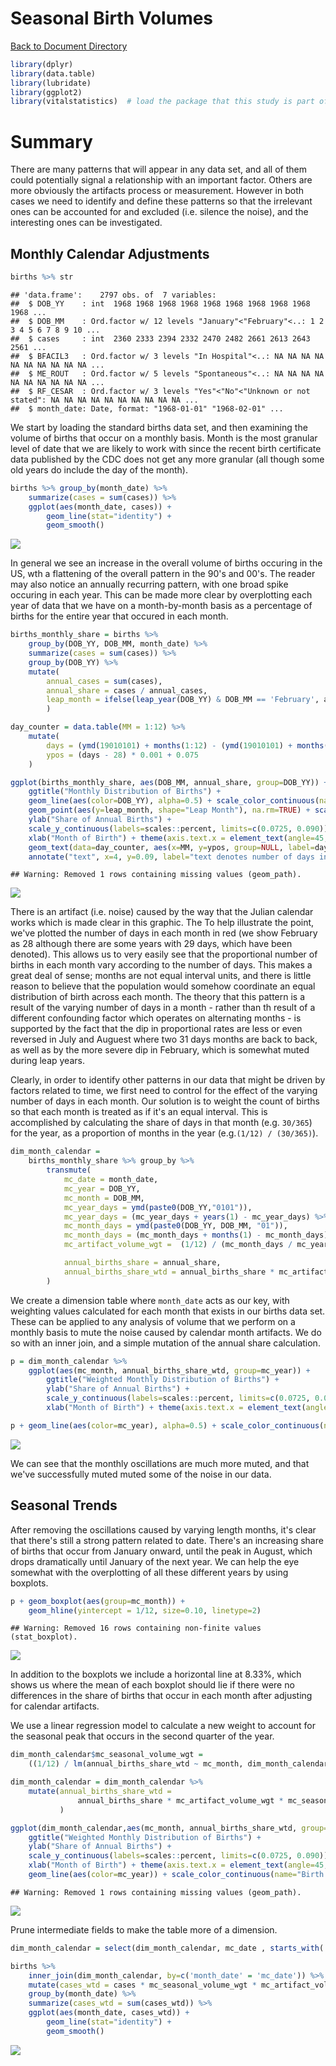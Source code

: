 # Seasonal Birth Volumes
[Back to Document Directory](README.md)




```r
library(dplyr)
library(data.table)
library(lubridate)
library(ggplot2)
library(vitalstatistics)  # load the package that this study is part of
```

# Summary
There are many patterns that will appear in any data set, and all of them could potentially signal a relationship with an important factor. Others are more obviously the artifacts process or measurement. However in both cases we need to identify and define these patterns so that the irrelevant ones can be accounted for and excluded (i.e. silence the noise), and the interesting ones can be investigated.

## Monthly Calendar Adjustments

```r
births %>% str
```

```
## 'data.frame':	2797 obs. of  7 variables:
##  $ DOB_YY    : int  1968 1968 1968 1968 1968 1968 1968 1968 1968 1968 ...
##  $ DOB_MM    : Ord.factor w/ 12 levels "January"<"February"<..: 1 2 3 4 5 6 7 8 9 10 ...
##  $ cases     : int  2360 2333 2394 2332 2470 2482 2661 2613 2643 2561 ...
##  $ BFACIL3   : Ord.factor w/ 3 levels "In Hospital"<..: NA NA NA NA NA NA NA NA NA NA ...
##  $ ME_ROUT   : Ord.factor w/ 5 levels "Spontaneous"<..: NA NA NA NA NA NA NA NA NA NA ...
##  $ RF_CESAR  : Ord.factor w/ 3 levels "Yes"<"No"<"Unknown or not stated": NA NA NA NA NA NA NA NA NA NA ...
##  $ month_date: Date, format: "1968-01-01" "1968-02-01" ...
```
We start by loading the standard births data set, and then examining the volume of births that occur on a monthly basis. Month is the most granular level of date that we are likely to work with since the recent birth certificate data published by the CDC does not get any more granular (all though some old years do include the day of the month).


```r
births %>% group_by(month_date) %>%
    summarize(cases = sum(cases)) %>%
    ggplot(aes(month_date, cases)) +
        geom_line(stat="identity") +
        geom_smooth()
```

![](SeasonalVolumes_files/figure-html/unnamed-chunk-1-1.png)<!-- -->

In general we see an increase in the overall volume of births occuring in the US, wth a flattening of the overall pattern in the 90's and 00's. The reader may also notice an annually recurring pattern, with one broad spike occuring in each year. This can be made more clear by overplotting each year of data that we have on a month-by-month basis as a percentage of births for the entire year that occured in each month.


```r
births_monthly_share = births %>% 
    group_by(DOB_YY, DOB_MM, month_date) %>%
    summarize(cases = sum(cases)) %>%
    group_by(DOB_YY) %>%
    mutate(
        annual_cases = sum(cases),
        annual_share = cases / annual_cases,
        leap_month = ifelse(leap_year(DOB_YY) & DOB_MM == 'February', annual_share, NA)
        )

day_counter = data.table(MM = 1:12) %>% 
    mutate(
        days = (ymd(19010101) + months(1:12) - (ymd(19010101) + months(0:11))) %>% days %>% .@day,
        ypos = (days - 28) * 0.001 + 0.075
    )

ggplot(births_monthly_share, aes(DOB_MM, annual_share, group=DOB_YY)) +
    ggtitle("Monthly Distribution of Births") +
    geom_line(aes(color=DOB_YY), alpha=0.5) + scale_color_continuous(name="Birth Year") +
    geom_point(aes(y=leap_month, shape="Leap Month"), na.rm=TRUE) + scale_shape_discrete(name=NULL) +
    ylab("Share of Annual Births") + 
    scale_y_continuous(labels=scales::percent, limits=c(0.0725, 0.090)) +
    xlab("Month of Birth") + theme(axis.text.x = element_text(angle=45, hjust=1)) +
    geom_text(data=day_counter, aes(x=MM, y=ypos, group=NULL, label=days), color="red", vjust=3) +
    annotate("text", x=4, y=0.09, label="text denotes number of days in a month", color="red")
```

```
## Warning: Removed 1 rows containing missing values (geom_path).
```

![](SeasonalVolumes_files/figure-html/unnamed-chunk-2-1.png)<!-- -->

There is an artifact (i.e. noise) caused by the way that the Julian calendar works which is made clear in this graphic. The To help illustrate the point, we've plotted the number of days in each month in red (we show February as 28 although there are some years with 29 days, which have been denoted). This allows us to very easily see that the proportional number of births in each month vary according to the number of days. This makes a great deal of sense; months are not equal interval units, and there is little reason to believe that the population would somehow coordinate an equal distribution of birth across each month. The theory that this pattern is a result of the varying number of days in a month - rather than th result of a different confounding factor which operates on alternating months - is supported by the fact that the dip in proportional rates are less or even reversed in July and Auguest where two 31 days months are back to back, as well as by the more severe dip in February, which is somewhat muted during leap years.

Clearly, in order to identify other patterns in our data that might be driven by factors related to time, we first need to control for the effect of the varying number of days in each month. Our solution is to weight the count of births so that each month is treated as if it's an equal interval. This is accomplished by calculating the share of days in that month (e.g. `30/365`) for the year, as a proportion of months in the year (e.g.`(1/12) / (30/365)`). 


```r
dim_month_calendar = 
    births_monthly_share %>% group_by %>%
        transmute(
            mc_date = month_date,
            mc_year = DOB_YY,
            mc_month = DOB_MM,
            mc_year_days = ymd(paste0(DOB_YY,"0101")),
            mc_year_days = (mc_year_days + years(1) - mc_year_days) %>% days %>% .@day,
            mc_month_days = ymd(paste0(DOB_YY, DOB_MM, "01")),
            mc_month_days = (mc_month_days + months(1) - mc_month_days) %>% days %>% .@day,
            mc_artifact_volume_wgt =  (1/12) / (mc_month_days / mc_year_days),

            annual_births_share = annual_share,
            annual_births_share_wtd = annual_births_share * mc_artifact_volume_wgt
        )
```
We create a dimension table where `month_date` acts as our key, with weighting values calculated for
each month that exists in our births data set. These can be applied to any analysis of volume that
we perform on a monthly basis to mute the noise caused by calendar month artifacts. We do so with
an inner join, and a simple mutation of the annual share calculation.


```r
p = dim_month_calendar %>%
    ggplot(aes(mc_month, annual_births_share_wtd, group=mc_year)) +
        ggtitle("Weighted Monthly Distribution of Births") +
        ylab("Share of Annual Births") + 
        scale_y_continuous(labels=scales::percent, limits=c(0.0725, 0.090)) +
        xlab("Month of Birth") + theme(axis.text.x = element_text(angle=45, hjust=1))

p + geom_line(aes(color=mc_year), alpha=0.5) + scale_color_continuous(name="Birth Year")
```

![](SeasonalVolumes_files/figure-html/unnamed-chunk-4-1.png)<!-- -->

We can see that the monthly oscillations are much more muted, and that we've successfully muted muted some of the noise in our data.

## Seasonal Trends
After removing the oscillations caused by varying length months, it's clear that there's still a strong pattern related to date. There's an increasing share of births that occur from January onward, until the peak in August, which drops dramatically until January of the next year. We can help the eye somewhat with the overplotting of all these different years by using boxplots.


```r
p + geom_boxplot(aes(group=mc_month)) +
    geom_hline(yintercept = 1/12, size=0.10, linetype=2)
```

```
## Warning: Removed 16 rows containing non-finite values (stat_boxplot).
```

![](SeasonalVolumes_files/figure-html/unnamed-chunk-5-1.png)<!-- -->

In addition to the boxplots we include a horizontal line at 8.33%, which shows us where the mean of each boxplot should lie if there were no differences in the share of births that occur in each month after adjusting for calendar artifacts. 

We use a linear regression model to calculate a new weight to account for the seasonal peak that
occurs in the second quarter of the year.


```r
dim_month_calendar$mc_seasonal_volume_wgt = 
    ((1/12) / lm(annual_births_share_wtd ~ mc_month, dim_month_calendar)$fitted.values)

dim_month_calendar = dim_month_calendar %>%
    mutate(annual_births_share_wtd = 
               annual_births_share * mc_artifact_volume_wgt * mc_seasonal_volume_wgt
           )
```



```r
ggplot(dim_month_calendar,aes(mc_month, annual_births_share_wtd, group=mc_year)) +
    ggtitle("Weighted Monthly Distribution of Births") +
    ylab("Share of Annual Births") + 
    scale_y_continuous(labels=scales::percent, limits=c(0.0725, 0.090)) +
    xlab("Month of Birth") + theme(axis.text.x = element_text(angle=45, hjust=1)) + 
    geom_line(aes(color=mc_year)) + scale_color_continuous(name="Birth Year")
```

```
## Warning: Removed 1 rows containing missing values (geom_path).
```

![](SeasonalVolumes_files/figure-html/unnamed-chunk-7-1.png)<!-- -->

Prune intermediate fields to make the table more of a dimension.


```r
dim_month_calendar = select(dim_month_calendar, mc_date , starts_with('mc_'))
```



```r
births %>%
    inner_join(dim_month_calendar, by=c('month_date' = 'mc_date')) %>%
    mutate(cases_wtd = cases * mc_seasonal_volume_wgt * mc_artifact_volume_wgt) %>%
    group_by(month_date) %>%
    summarize(cases_wtd = sum(cases_wtd)) %>%
    ggplot(aes(month_date, cases_wtd)) +
        geom_line(stat="identity") +
        geom_smooth()
```

![](SeasonalVolumes_files/figure-html/unnamed-chunk-9-1.png)<!-- -->
